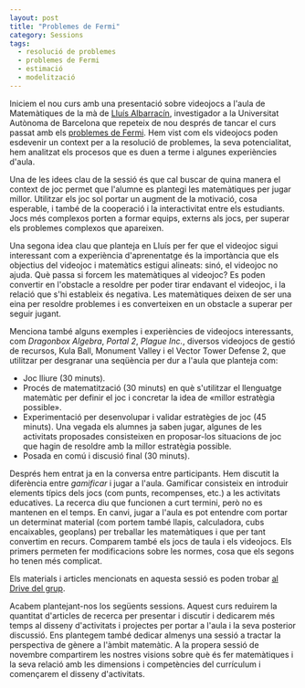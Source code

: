```yaml
---
layout: post
title: "Problemes de Fermi"
category: Sessions
tags:
  - resolució de problemes
  - problemes de Fermi
  - estimació
  - modelització
---
```


Iniciem el nou curs amb una presentació sobre videojocs a l'aula de Matemàtiques de la mà de [Lluís Albarracín](https://gent.uab.cat/lluisalbarracin/ca), investigador a la Universitat Autònoma de Barcelona que repeteix de nou després de tancar el curs passat amb els [problemes de Fermi](https://grup-rema.github.io/sessions/2021/05/31/Problemes-de-Fermi.html). Hem vist com els videojocs poden esdevenir un context per a la resolució de problemes, la seva potencialitat, hem analitzat els procesos que es duen a terme i algunes experiències d'aula.

Una de les idees clau de la sessió és que cal buscar de quina manera el context de joc permet que l'alumne es plantegi les matemàtiques per jugar millor. Utilitzar els joc sol portar un augment de la motivació, cosa esperable, i també de la cooperació i la interactivitat entre els estudiants. Jocs més complexos porten a formar equips, externs als jocs, per superar els problemes complexos que apareixen.

Una segona idea clau que planteja en Lluís per fer que el videojoc sigui interessant com a experiència d'aprenentatge és la importància que els objectius del videojoc i matemàtics estigui alineats: sinó, el videojoc no ajuda. Què passa si forcem les matemàtiques al videojoc? Es poden convertir en l'obstacle a resoldre per poder tirar endavant el videojoc, i la relació que s'hi estableix és negativa. Les matemàtiques deixen de ser una eina per resoldre problemes i es converteixen en un obstacle a superar per seguir jugant.

Menciona també alguns exemples i experiències de videojocs interessants, com _Dragonbox Algebra_, _Portal 2_, _Plague Inc._, diversos videojocs de gestió de recursos, Kula Ball, Monument Valley i el Vector Tower Defense 2, que utilitzar per desgranar una seqüència per dur a l'aula que planteja com:

- Joc lliure (30 minuts).
- Procés de matematització (30 minuts) en què s'utilitzar el llenguatge matemàtic per definir el joc i concretar la idea de «millor estratègia possible».
- Experimentació per desenvolupar i validar estratègies de joc (45 minuts). Una vegada els alumnes ja saben jugar, algunes de les activitats proposades consisteixen en proposar-los situacions de joc que hagin de resoldre amb la millor estratègia possible.
- Posada en comú i discusió final (30 minuts).

Després hem entrat ja en la conversa entre participants. Hem discutit la diferència entre _gamificar_ i jugar a l'aula. Gamificar consisteix en introduir elements típics dels jocs (com punts, recompenses, etc.) a les activitats educatives. La recerca diu que funcionen a curt termini, però no es mantenen en el temps. En canvi, jugar a l'aula es pot entendre com portar un determinat material (com portem també llapis, calculadora, cubs encaixables, geoplans) per treballar les matemàtiques i que per tant convertim en recurs. Comparem també els jocs de taula i els videojocs. Els primers permeten fer modificacions sobre les normes, cosa que els segons ho tenen més complicat.

Els materials i articles mencionats en aquesta sessió es poden trobar [al Drive del grup](https://drive.google.com/drive/u/1/folders/1Rm16YAW5xhPjoaaC9EyH9UwNgWNPqgxU).

Acabem plantejant-nos los següents sessions. Aquest curs reduirem la quantitat d'articles de recerca per presentar i discutir i dedicarem més temps al disseny d'activitats i projectes per portar a l'aula i la seva posterior discussió. Ens plantegem també dedicar almenys una sessió a tractar la perspectiva de gènere a l'àmbit matemàtic. A la propera sessió de novembre compartirem les nostres visions sobre què és fer matemàtiques i la seva relació amb les dimensions i competències del currículum i començarem el disseny d'activitats.
